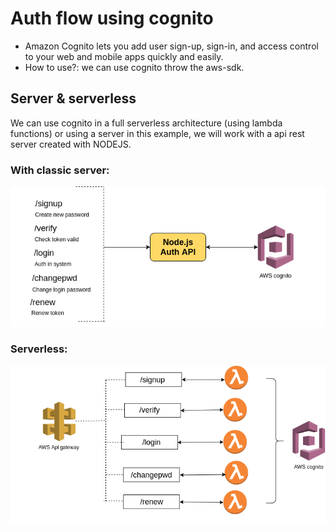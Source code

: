# Auth flow using cognito

- Amazon Cognito lets you add user sign-up, sign-in, and access control to your web and mobile apps quickly and easily.
- How to use?: we can use cognito throw the aws-sdk.

## Server & serverless
We can use cognito in a full serverless architecture (using lambda functions) or using a server in this example, we will work with a api rest server created with NODEJS.

### With classic server:

![N|Solid](https://github.com/damiancipolat/AuthFlow-Nodejs-Cognito/blob/master/doc/using-server.png?raw=true)

### Serverless:

![N|Solid](https://github.com/damiancipolat/AuthFlow-Nodejs-Cognito/blob/master/doc/using-serverless.png?raw=true)

